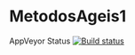 # MetodosAgeis1

AppVeyor Status
[![Build status](https://ci.appveyor.com/api/projects/status/31mqim2o9wwo3ner?svg=true)](https://ci.appveyor.com/project/lkrjunior/metodosageis1)
